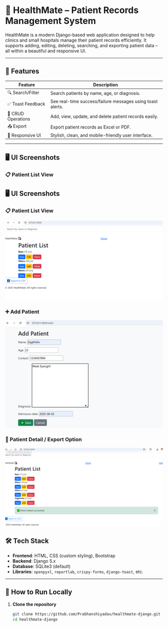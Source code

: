 # 🏥 HealthMate – Patient Records Management System

HealthMate is a modern Django-based web application designed to help clinics and small hospitals manage their patient records efficiently. It supports adding, editing, deleting, searching, and exporting patient data – all within a beautiful and responsive UI.

---

## 🚀 Features

| Feature                | Description                                                             |
|------------------------|-------------------------------------------------------------------------|
| 🔍 Search/Filter        | Search patients by name, age, or diagnosis.                            |
| ✅ Toast Feedback       | See real-time success/failure messages using toast alerts.             |
| 🧾 CRUD Operations      | Add, view, update, and delete patient records easily.                  |
| 📤 Export               | Export patient records as Excel or PDF.                               |
| 🎨 Responsive UI        | Stylish, clean, and mobile-friendly user interface.                   |

---

## 🖥️ UI Screenshots

### 📋 Patient List View


## 🖥️ UI Screenshots

### 📋 Patient List View
![Patient List](screenshots/image1.png)

### ➕ Add Patient
![Add Patient](screenshots/image3.png)

### 📄 Patient Detail / Export Option
![Detail & Export](screenshots/image2.png)


## 🛠️ Tech Stack

- **Frontend**: HTML, CSS (custom styling), Bootstrap
- **Backend**: Django 5.x
- **Database**: SQLite3 (default)
- **Libraries**: `openpyxl`, `reportlab`, `crispy-forms`, `django-toast`, etc.

---

## 🧩 How to Run Locally

1. **Clone the repository**
   ```bash
   git clone https://github.com/Prabhanshiyadav/healthmate-django.git
   cd healthmate-django
